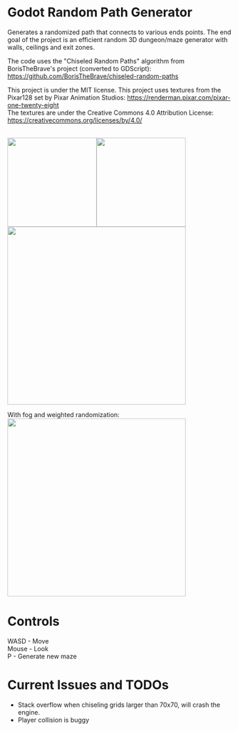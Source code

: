 # Godot Random Path Generator
Generates a randomized path that connects to various ends points. The end goal of the project is an efficient random 3D dungeon/maze generator with walls, ceilings and exit zones.

The code uses the "Chiseled Random Paths" algorithm from BorisTheBrave's project (converted to GDScript): https://github.com/BorisTheBrave/chiseled-random-paths

This project is under the MIT license.
This project uses textures from the Pixar128 set by Pixar Animation Studios: https://renderman.pixar.com/pixar-one-twenty-eight
<br>
The textures are under the Creative Commons 4.0 Attribution License: https://creativecommons.org/licenses/by/4.0/

<br>
<img src="https://imgur.com/EBIWFST.jpg" width="200px" height="auto"><img src="https://imgur.com/MgUCGKP.jpg" width="200px" height="auto">
<img src="https://imgur.com/5XJuvQF.jpg" width="400px" height="auto">

With fog and weighted randomization:
<br>
<img src="https://imgur.com/yTUWto8.jpg" width="400px" height="auto">

# Controls
WASD - Move 
<br>
Mouse - Look
<br>
P - Generate new maze

# Current Issues and TODOs
  - Stack overflow when chiseling grids larger than 70x70, will crash the engine.
  - Player collision is buggy
